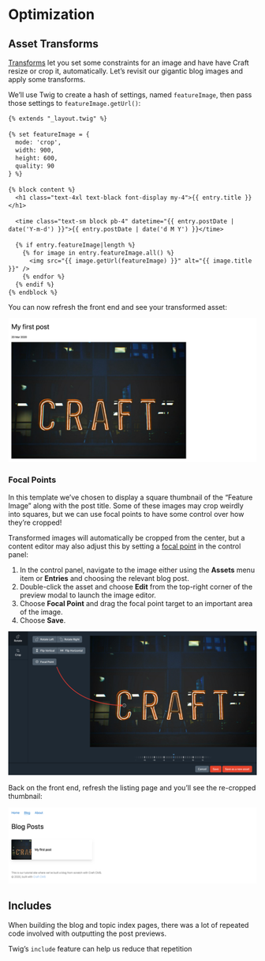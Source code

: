 # Optimization

## Asset Transforms

[Transforms](/4.x/image-transforms.md) let you set some constraints for an image and have have Craft resize or crop it, automatically. Let’s revisit our gigantic blog images and apply some transforms.

We’ll use Twig to create a hash of settings, named `featureImage`, then pass those settings to `featureImage.getUrl()`:

```twig{3-8,17}
{% extends "_layout.twig" %}

{% set featureImage = {
  mode: 'crop',
  width: 900,
  height: 600,
  quality: 90
} %}

{% block content %}
  <h1 class="text-4xl text-black font-display my-4">{{ entry.title }}</h1>

  <time class="text-sm block pb-4" datetime="{{ entry.postDate | date('Y-m-d') }}">{{ entry.postDate | date('d M Y') }}</time>

  {% if entry.featureImage|length %}
    {% for image in entry.featureImage.all() %}
      <img src="{{ image.getUrl(featureImage) }}" alt="{{ image.title }}" />
    {% endfor %}
  {% endif %}
{% endblock %}
```

You can now refresh the front end and see your transformed asset:

<BrowserShot url="https://tutorial.test/blog/my-trip-to-bend" :link="false" caption="Automatically-resized image, cropped at 900×600px.">
<img src="../images/image-resized.png" alt="Screenshot of detail page with auto-sized image" />
</BrowserShot>

### Focal Points

<Todo notes="Removed from context, needs rewrite" />

In this template we’ve chosen to display a square thumbnail of the “Feature Image” along with the post title. Some of these images may crop weirdly into squares, but we can use focal points to have some control over how they’re cropped!

Transformed images will automatically be cropped from the center, but a content editor may also adjust this by setting a [focal point](/3.x/assets.md#focal-points) in the control panel:

1. In the control panel, navigate to the image either using the **Assets** menu item or **Entries** and choosing the relevant blog post.
2. Double-click the asset and choose **Edit** from the top-right corner of the preview modal to launch the image editor.
3. Choose **Focal Point** and drag the focal point target to an important area of the image.
4. Choose **Save**.

![Setting a focal point on an asset](../images/focal-point.png)

Back on the front end, refresh the listing page and you’ll see the re-cropped thumbnail:

<BrowserShot url="https://tutorial.test/blog/" :link="false" caption="Listing page with adjusted thumbnail focal point.">
<img src="../images/listing-with-custom-focal-point.png" alt="Screenshot of listing page where post thumbnail is cropped toward focal point of image" />
</BrowserShot>


## Includes

When building the blog and topic index pages, there was a lot of repeated code involved with outputting the post previews.

Twig’s `include` feature can help us reduce that repetition
